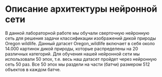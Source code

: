 # Описание архитектуры нейронной сети
В данной лабораторной работе мы обучали сверточную нейронную сеть для решения задачи классификации изображений дикой природы Oregon wildlife. Данный датасет Oregon_wildlife включает в себя около 14.000 картинок дикой природы, которые распределены на 20 различных категорий. Для обучения нашей нейронной сети мы использовали 50 эпох, т.е. весь наш датасет пройдет через нейронную сеть 50 раз. Все 50 эпох мы раздели на части (батчи) размером 512 объектов в каждом батче.

